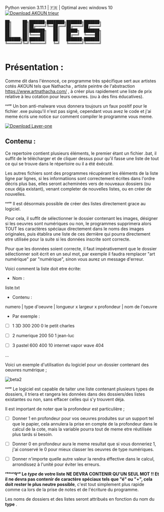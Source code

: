 Python version 3.11.1 | 🇫🇷 | Optimal avec windows 10 [![Download AKOUN trieur](https://img.shields.io/sourceforge/dt/trieur.svg)](https://sourceforge.net/projects/trieur/files/latest/download)
```
██╗     ██╗███████╗████████╗███████╗███████╗
██║     ██║██╔════╝╚══██╔══╝██╔════╝██╔════╝
██║     ██║███████╗   ██║   █████╗  ███████╗
██║     ██║╚════██║   ██║   ██╔══╝  ╚════██║
███████╗██║███████║   ██║   ███████╗███████║
╚══════╝╚═╝╚══════╝   ╚═╝   ╚══════╝╚══════╝
                                            
```



# Présentation : 

Comme dit dans l'énnoncé, ce programme très spécifique sert aux artistes cotés AKOUN tels que Nathacha , artiste peintre de l'abstraction https://www.artnathacha.com/ , à créer plus rapidement une liste de prix relative à leu cotation pour leurs oeuvres. (ou à des fins éducatives).

ⁿᵒᵗᵉ Un bon anti-malware vous donnera toujours un faux positif pour le fichier .exe puisqu'il n'est pas signé, cependant vous avez le code et j'ai meme écris une notice sur comment compiler le programme vous meme.

[![Download Layer-one](https://a.fsdn.com/con/app/sf-download-button)](https://sourceforge.net/projects/layer1/files/latest/download)

## Contenu :

Ce repertoire contient plusieurs éléments, le premier étant un fichier .bat, il suffit de le télécharger et de cliquer dessus pour qu'il fasse une liste de tout ce qui se trouve dans le répertoire ou il a été éxécuté.

Les autres fichiers sont des programmes récupérant les éléments de la liste ligne par lignes, si les informatiions sont correctement écrites dans l'ordre décris plus bas, elles seront acheminées vers de nouveaux dossiers (ou ceux déja existant), venant completer de nouvelles listes, ou en créer de nouvelles.

ⁿᵒᵗᵉ Il est désormais possible de créer des listes directement grace au logiciel.

Pour cela, il suffit de sélectionner le dossier contenant les images, désigner si les oeuvres sont numériques ou non, le programmes supprimera alors TOUT les caractères spéciaux directement dans le noms des images originales, puis établira une liste de ces dernière qui pourra directement etre utilisée pour la suite si les données inscrite sont correcte.

Pour que les données soient correcte, il faut impérativement que le dossier sélectionner soit écrit en un seul mot, par exemple il faudra remplacer "art numérique" par "numérique", sinon vous aurez un message d'erreur.

Voici comment la liste doit etre écrite:


+ Nom : 

liste.txt

+ Contenu :

numero | type d'oeuvre | longueur x largeur x profondeur | nom de l'oeuvre

+ Par exemple :

- [ ] 1 3D 300 200 0 le petit charles

- [ ] 2 numerique 200 50 1 jean-luc

- [ ] 3 pastel 600 400 10 internet vapor wave 404

...

Voici un exemple d'utilisation du logiciel pour un dossier contenant des oeuvres numérique ;

![beta2](https://user-images.githubusercontent.com/92639080/216796498-58d8baf0-892f-4680-a1ce-fe1a1936abd2.jpg)

ⁿᵒᵗᵉ Le logiciel est capable de taiter une liste contenant plusieurs types de dossiers, il triera et rangera les données dans des dossiers/des listes existantes ou non, sans effacer celles qui s'y trouvent déja.

Il est important de noter que la profondeur est particulière ; 

- [ ] Donner 1 en profondeur pour vos oeuvres produites sur un support tel que le papier, cela annulera la prise en compte de la profondeur dans le calcul de la cote, mais la variable pourra tout de meme etre réutilisée plus tards si besoin.

- [ ] Donner 0 en profondeur aura le meme resultat que si vous donneriez 1, j'ai conservé le 0 pour mieux classer les oeuvres de type numériques.

- [ ] Donner n'importe quelle autre valeur la rendra éffective dans le calcul, arrondissez à l'unité pour éviter les erreurs.

**ʳᵉᵐᵃʳᑫᵘᵉ Le *type* de votre liste NE DEVRA CONTENIR QU'UN SEUL MOT !! Et il ne devra pas contenir de caractère spéciaux tels que "é" ou "+", cela doit rester le plus neutre possible**, c'est tout simplement plus rapide comme ca lors de la prise de notes et de l'écriture du programme.

Les noms de dossiers et des listes seront attribués en fonction du nom du **type** .

